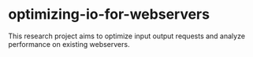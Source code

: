 # optimizing-io-for-webservers
This research project aims to optimize input output requests and analyze performance on existing webservers.
